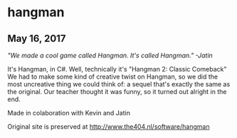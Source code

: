 # hangman
## May 16, 2017

*"We made a cool game called Hangman. It's called Hangman."
  -Jatin*
  
It's Hangman, in C#. Well, technically it's "Hangman 2: Classic Comeback"
We had to make some kind of creative twist on Hangman, so we did the most uncreative thing we could think of: a sequel that's exactly the same as the original. Our teacher thought it was funny, so it turned out alright in the end.

Made in colaboration with Kevin and Jatin

Original site is preserved at http://www.the404.nl/software/hangman
